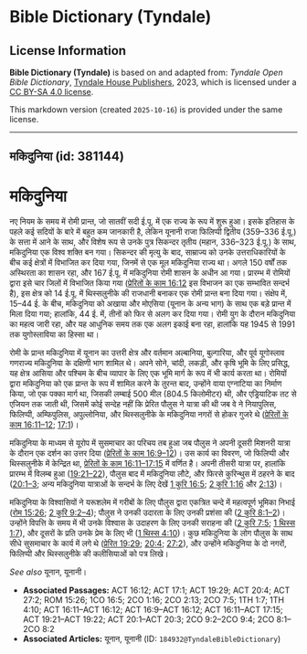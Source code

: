 # Bible Dictionary (Tyndale)

## License Information

**Bible Dictionary (Tyndale)** is based on and adapted from: _Tyndale Open Bible Dictionary_, [Tyndale House Publishers](https://tyndaleopenresources.com/), 2023, which is licensed under a [CC BY-SA 4.0 license](https://creativecommons.org/licenses/by-sa/4.0/legalcode.en).

This markdown version (created `2025-10-16`) is provided under the same license.



--------------------------------

## मकिदुनिया (id: 381144)

मकिदुनिया
=========

नए नियम के समय में रोमी प्रान्त, जो सातवीं सदी ई.पू. में एक राज्य के रूप में शुरू हुआ। इसके इतिहास के पहले कई सदियों के बारे में बहुत कम जानकारी है, लेकिन यूनानी राजा फिलिप्पी द्वितीय (359–336 ई.पू.) के सत्ता में आने के साथ, और विशेष रूप से उनके पुत्र सिकन्दर तृतीय (महान, 336–323 ई.पू.) के साथ, मकिदुनिया एक विश्व शक्ति बन गया। सिकन्दर की मृत्यु के बाद, साम्राज्य को उनके उत्तराधिकारियों के बीच कई क्षेत्रों में विभाजित कर दिया गया, जिनमें से एक मूल मकिदुनिया राज्य था। अगले 150 वर्षों तक अस्थिरता का शासन रहा, और 167 ई.पू. में मकिदुनिया रोमी शासन के अधीन आ गया। प्रारम्भ में रोमियों द्वारा इसे चार जिलों में विभाजित किया गया ([प्रेरितों के काम 16:12](https://ref.ly/Acts16:12) इस विभाजन का एक सम्भावित सन्दर्भ है), इस क्षेत्र को 14 ई.पू. में थिस्सलुनीके की राजधानी बनाकर एक रोमी प्रान्त बना दिया गया। संक्षेप में, 15–44 ई. के बीच, मकिदुनिया को अखाया और मोएसिया (यूनान के अन्य भाग) के साथ एक बड़े प्रान्त में मिला दिया गया; हालांकि, 44 ई. में, तीनों को फिर से अलग कर दिया गया। रोमी युग के दौरान मकिदुनिया का महत्व जारी रहा, और यह आधुनिक समय तक एक अलग इकाई बना रहा, हालांकि यह 1945 से 1991 तक युगोस्लाविया का हिस्सा था। 

रोमी के प्रान्त मकिदुनिया में यूनान का उत्तरी क्षेत्र और वर्तमान अल्बानिया, बुल्गारिया, और पूर्व यूगोस्लाव गणराज्य मकिदुनिया के दक्षिणी भाग शामिल थे। अपने सोने, चांदी, लकड़ी, और कृषि भूमि के लिए प्रसिद्ध, यह क्षेत्र आसिया और पश्चिम के बीच व्यापार के लिए एक भूमि मार्ग के रूप में भी कार्य करता था। रोमियों द्वारा मकिदुनिया को एक प्रान्त के रूप में शामिल करने के तुरन्त बाद, उन्होंने वाया एग्नाटिया का निर्माण किया, जो एक पक्का मार्ग था, जिसकी लम्बाई 500 मील (804\.5 किलोमीटर) थी, और एड्रियाटिक तट से एजियन तक जाती थी, जिसमें कोई सन्देह नहीं कि प्रेरित पौलुस ने यात्रा की थी जब वे ने नियापुलिस, फिलिप्पी, अम्फिपुलिस, अपुल्लोनिया, और थिस्सलुनीके के मकिदुनिया नगरों से होकर गुजरे थे ([प्रेरितों के काम 16:11–12](https://ref.ly/Acts16:11-Acts16:12); [17:1](https://ref.ly/Acts17:1))।

मकिदुनिया के माध्यम से यूरोप में सुसमाचार का परिचय तब हुआ जब पौलुस ने अपनी दूसरी मिशनरी यात्रा के दौरान एक दर्शन का उत्तर दिया ([प्रेरितों के काम 16:9–12](https://ref.ly/Acts16:9-Acts16:12))। उस कार्य का विवरण, जो फिलिप्पी और थिस्सलुनीके में केन्द्रित था, [प्रेरितों के काम 16:11–17:15](https://ref.ly/Acts16:11-Acts17:15) में वर्णित है। अपनी तीसरी यात्रा पर, हालांकि प्रारम्भ में विलम्ब हुआ ([19:21–22](https://ref.ly/Acts19:21-Acts19:22)), पौलुस बाद में मकिदुनिया लौटे, और फिरसे कुरिन्थुस में ठहरने के बाद ([20:1–3](https://ref.ly/Acts20:1-Acts20:3); अन्य मकिदुनिया यात्राओं के सन्दर्भ के लिए देखें [1 कुरि 16:5](https://ref.ly/1Cor16:5); [2 कुरि 1:16](https://ref.ly/2Cor1:16) और [2:13](https://ref.ly/2Cor2:13))।

मकिदुनिया के विश्वासियों ने यरूशलेम में गरीबों के लिए पौलुस द्वारा एकत्रित चन्दे में महत्वपूर्ण भूमिका निभाई ([रोम 15:26](https://ref.ly/Rom15:26); [2 कुरि 9:2–4](https://ref.ly/2Cor9:2-2Cor9:4)); पौलुस ने उनकी उदारता के लिए उनकी प्रशंसा की ([2 कुरि 8:1–2](https://ref.ly/2Cor8:1-2Cor8:2))। उन्होंने विपत्ति के समय में भी उनके विश्वास के उदाहरण के लिए उनकी सराहना की ([2 कुरि 7:5](https://ref.ly/2Cor7:5); [1 थिस्स 1:7](https://ref.ly/1Thess1:7)), और दूसरों के प्रति उनके प्रेम के लिए भी ([1 थिस्स 4:10](https://ref.ly/1Thess4:10))। कुछ मकिदुनिया के लोग पौलुस के साथ सीधे सुसमाचार के कार्य में लगे थे ([प्रेरित 19:29](https://ref.ly/Acts19:29); [20:4](https://ref.ly/Acts20:4); [27:2](https://ref.ly/Acts27:2)), और उन्होंने मकिदुनिया के दो नगरों, फिलिप्पी और थिस्सलुनीके की कलीसियाओं को पत्र लिखे। 

*See also* यूनान, यूनानी। 

* **Associated Passages:** ACT 16:12; ACT 17:1; ACT 19:29; ACT 20:4; ACT 27:2; ROM 15:26; 1CO 16:5; 2CO 1:16; 2CO 2:13; 2CO 7:5; 1TH 1:7; 1TH 4:10; ACT 16:11–ACT 16:12; ACT 16:9–ACT 16:12; ACT 16:11–ACT 17:15; ACT 19:21–ACT 19:22; ACT 20:1–ACT 20:3; 2CO 9:2–2CO 9:4; 2CO 8:1–2CO 8:2
* **Associated Articles:** यूनान, यूनानी  (ID: `184932@TyndaleBibleDictionary`)

